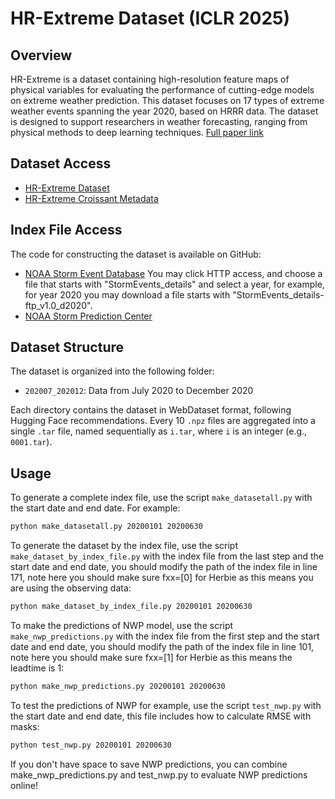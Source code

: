# HR-Extreme Dataset (ICLR 2025)

## Overview
HR-Extreme is a dataset containing high-resolution feature maps of physical variables for evaluating the performance of cutting-edge models on extreme weather prediction. This dataset focuses on 17 types of extreme weather events spanning the year 2020, based on HRRR data. The dataset is designed to support researchers in weather forecasting, ranging from physical methods to deep learning techniques. [Full paper link](https://openreview.net/forum?id=5AtlfHYCPa)

## Dataset Access
- [HR-Extreme Dataset](https://huggingface.co/datasets/NianRan1/HR-Extreme)
- [HR-Extreme Croissant Metadata](https://huggingface.co/api/datasets/NianRan1/HR-Extreme/croissant)

## Index File Access
The code for constructing the dataset is available on GitHub:
- [NOAA Storm Event Database](https://www.ncdc.noaa.gov/stormevents/ftp.jsp)
You may click HTTP access, and choose a file that starts with "StormEvents_details" and select a year, for example, for year 2020 you may download a file starts with "StormEvents_details-ftp_v1.0_d2020". 
- [NOAA Storm Prediction Center](https://www.spc.noaa.gov/climo/reports/)

## Dataset Structure
The dataset is organized into the following folder:
- `202007_202012`: Data from July 2020 to December 2020

Each directory contains the dataset in WebDataset format, following Hugging Face recommendations. Every 10 `.npz` files are aggregated into a single `.tar` file, named sequentially as `i.tar`, where `i` is an integer (e.g., `0001.tar`).

## Usage
To generate a complete index file, use the script `make_datasetall.py` with the start date and end date. For example:
```bash
python make_datasetall.py 20200101 20200630
```
To generate the dataset by the index file, use the script `make_dataset_by_index_file.py` with the index file from the last step and the start date and end date, you should modify the path of the index file in line 171, note here you should make sure fxx=[0] for Herbie as this means you are using the observing data:
```bash
python make_dataset_by_index_file.py 20200101 20200630
```
To make the predictions of NWP model, use the script `make_nwp_predictions.py` with the index file from the first step and the start date and end date, you should modify the path of the index file in line 101, note here you should make sure fxx=[1] for Herbie as this means the leadtime is 1:
```bash
python make_nwp_predictions.py 20200101 20200630
```
To test the predictions of NWP for example, use the script `test_nwp.py` with the start date and end date, this file includes how to calculate RMSE with masks:
```bash
python test_nwp.py 20200101 20200630
```
If you don't have space to save NWP predictions, you can combine make_nwp_predictions.py and test_nwp.py to evaluate NWP predictions online!
